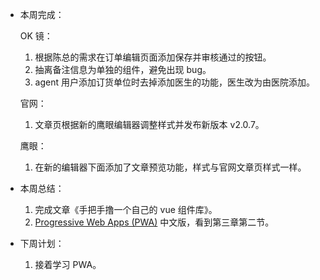 - 本周完成：

  OK 镜：

  1. 根据陈总的需求在订单编辑页面添加保存并审核通过的按钮。
  2. 抽离备注信息为单独的组件，避免出现 bug。
  3. agent 用户添加订货单位时去掉添加医生的功能，医生改为由医院添加。

  官网：

  1. 文章页根据新的鹰眼编辑器调整样式并发布新版本 v2.0.7。

  鹰眼：

  1. 在新的编辑器下面添加了文章预览功能，样式与官网文章页样式一样。

- 本周总结：

  1. 完成文章《手把手撸一个自己的 vue 组件库》。
  2. [Progressive Web Apps (PWA)](https://www.manning.com/books/progressive-web-apps) 中文版，看到第三章第二节。

- 下周计划：

  1. 接着学习 PWA。